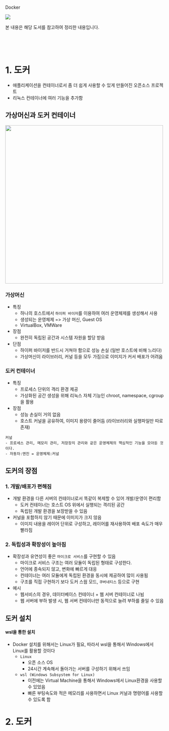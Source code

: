 Docker

<img src="https://user-images.githubusercontent.com/40620421/190995858-fe7f49d7-cc74-424c-bcfe-8e23abe2ec8e.png">

본 내용은 해당 도서를 참고하여 정리한 내용입니다.


<br/>
<br/>
<br/>

# 1. 도커
- 애플리케이션을 컨테이너로서 좀 더 쉽게 사용할 수 있게 만들어진 오픈소스 프로젝트
- 리눅스 컨테이너에 여러 기능을 추가함

## 가상머신과 도커 컨테이너

<img src="https://user-images.githubusercontent.com/40620421/191018781-78f534c2-39a6-4453-9906-8e70cc075e81.png" width="500" >

### 가상머신
- 특징
    - 하나의 호스트에서 `하이퍼 바이저`를 이용하여 여러 운영체제를 생성해서 사용
    - 생성되는 운영체제 => 가상 머신, Guest OS
    - VirtualBox, VMWare
- 장점
    - 완전히 독립된 공간과 시스템 자원을 할당 받음
- 단점 
    - 하이퍼 바이저를 반드시 거쳐야 함으로 성능 손실 (일반 호스트에 비해 느리다)
    - 가상머신이 라이브러리, 커널 등을 모두 가짐으로 이미지가 커서 배포가 어려움

### 도커 컨테이너
- 특징
    - 프로세스 단위의 격리 환경 제공
    - 가상화된 공간 생성을 위해 리눅스 자체 기능인 chroot, namespace, cgroup을 활용
- 장점
    - 성능 손실이 거의 없음
    - 호스트 커널을 공유하여, 이미지 용량이 줄어듬 (라이브러리와 실행파일만 따로 존재)

```
커널
- 프로세스 관리, 메모리 관리, 저장장치 관리와 같은 운영체제의 핵심적인 기능을 모아둔 것이다.  
- 자동차:엔진 = 운영체제:커널
```

## 도커의 장점

### 1. 개발/배포가 편해짐
- 개발 환경을 다른 서버의 컨테이너로서 똑같이 복제할 수 있어 개발/운영이 편리함
    - 도커 컨테이너는 호스트 OS 위에서 실행되는 격리된 공간
    - 독립된 개발 환경을 보장받을 수 있음
- 커널을 포함하지 않기 때문에 이미지가 크지 않음
    - 이미지 내용을 레이어 단위로 구성하고, 레이어를 재사용하여 배포 속도가 매우 빨라짐

### 2. 독립성과 확장성이 높아짐
- 확장성과 유연성이 좋은 `마이크로 서비스`를 구현할 수 있음
    - 마이크로 서비스 구조는 여러 모듈이 독립된 형태로 구성한다.
    - 언어에 종속되지 않고, 변화에 빠르게 대응
    - 컨테이너는 여러 모듈에게 독립된 환경을 동시에 제공하여 많이 사용됨
    - 구조를 직접 구현하기 보다 도커 스웜 모드, `쿠버네티스` 등으로 구현
- 예시
    - 웹서비스의 경우, 데이터베이스 컨테이너 + 웹 서버 컨테이너로 나뉨
    - 웹 서버에 부하 발생 시, 웹 서버 컨테이너만 동적으로 늘려 부하를 줄일 수 있음

## 도커 설치

#### wsl을 통한 설치 
- Docker 설치를 위해서는 Linux가 필요, 따라서 wsl을 통해서 Windows에서 Linux를 활용할 것이다
    - `Linux`  
        - 오픈 소스 OS
        - 24시간 계속해서 돌아가는 서버를 구성하기 위해서 쓰임
    - `wsl (Windows Subsystem for Linux)`  
        - 이전에는 Virtual Machine을 통해서 Windows에서 Linux환경을 사용할 수 있었음
        - 빠른 부팅속도와 적은 메모리를 사용하면서 Linux 커널과 명령어를 사용할 수 있도록 함

# 2. 도커